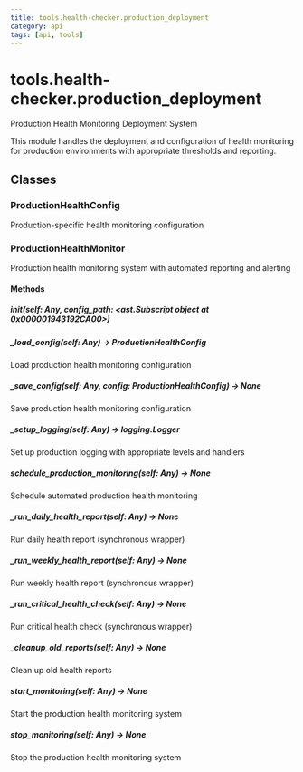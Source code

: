 ```yaml
---
title: tools.health-checker.production_deployment
category: api
tags: [api, tools]
---
```


# tools.health-checker.production_deployment

Production Health Monitoring Deployment System

This module handles the deployment and configuration of health monitoring
for production environments with appropriate thresholds and reporting.

## Classes

### ProductionHealthConfig

Production-specific health monitoring configuration

### ProductionHealthMonitor

Production health monitoring system with automated reporting and alerting

#### Methods

##### __init__(self: Any, config_path: <ast.Subscript object at 0x000001943192CA00>)



##### _load_config(self: Any) -> ProductionHealthConfig

Load production health monitoring configuration

##### _save_config(self: Any, config: ProductionHealthConfig) -> None

Save production health monitoring configuration

##### _setup_logging(self: Any) -> logging.Logger

Set up production logging with appropriate levels and handlers

##### schedule_production_monitoring(self: Any) -> None

Schedule automated production health monitoring

##### _run_daily_health_report(self: Any) -> None

Run daily health report (synchronous wrapper)

##### _run_weekly_health_report(self: Any) -> None

Run weekly health report (synchronous wrapper)

##### _run_critical_health_check(self: Any) -> None

Run critical health check (synchronous wrapper)

##### _cleanup_old_reports(self: Any) -> None

Clean up old health reports

##### start_monitoring(self: Any) -> None

Start the production health monitoring system

##### stop_monitoring(self: Any) -> None

Stop the production health monitoring system

